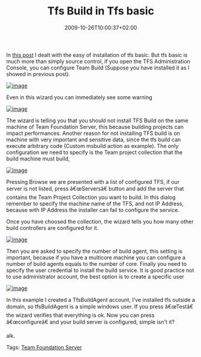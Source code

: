 ﻿---
title: "Tfs Build in Tfs basic"
description: ""
date: 2009-10-26T10:00:37+02:00
draft: false
tags: [Team Foundation Server]
categories: [Team Foundation Server]
---
In [this post](http://www.codewrecks.com/blog/index.php/2009/10/24/installing-tfs2010-beta2-first-try/) I dealt with the easy of installation of tfs basic. But tfs basic is much more than simply source control, if you open the TFS Administration Console, you can configure Team Build (Suppose you have installed it as I showed in previous post).

[![image](https://www.codewrecks.com/blog/wp-content/uploads/2009/10/image-thumb20.png "image")](https://www.codewrecks.com/blog/wp-content/uploads/2009/10/image20.png)

Even in this wizard you can immediately see some warning

[![image](https://www.codewrecks.com/blog/wp-content/uploads/2009/10/image-thumb21.png "image")](https://www.codewrecks.com/blog/wp-content/uploads/2009/10/image21.png)

The wizard is telling you that you should not install TFS Build on the same machine of Team Foundation Server, this because building projects can impact performances. Another reason for not installing TFS build is on machine with very important and sensitive data, since the tfs build can execute arbitrary code (Custom msbuild action as example). The only configuration we need to specify is the Team project collection that the build machine must build,

[![image](https://www.codewrecks.com/blog/wp-content/uploads/2009/10/image-thumb22.png "image")](https://www.codewrecks.com/blog/wp-content/uploads/2009/10/image22.png)

Pressing Browse we are presented with a list of configured TFS, if our server is not listed, press â€œServersâ€ button and add the server that contains the Team Project Collection you want to build. In this dialog remember to specify the machine name of the TFS, and not IP Address, because with IP Address the installer can fail to configure the service.

Once you have choosed the collection, the wizard tells you how many other build controllers are configured for it.

[![image](https://www.codewrecks.com/blog/wp-content/uploads/2009/10/image-thumb23.png "image")](https://www.codewrecks.com/blog/wp-content/uploads/2009/10/image23.png)

Then you are asked to specify the number of build agent, this setting is important, because if you have a multicore machine you can configure a number of build agents equals to the number of core. Finally you need to specify the user credential to install the build service. It is good practice not to use administrator account, the best option is to create a specific user

[![image](https://www.codewrecks.com/blog/wp-content/uploads/2009/10/image-thumb24.png "image")](https://www.codewrecks.com/blog/wp-content/uploads/2009/10/image24.png)

In this example I created a TfsBuildAgent account, I've installed tfs outside a domain, so tfsBuildAgent is a simple windows user. If you press â€œTestâ€ the wizard verifies that everything is ok. Now you can press â€œconfigureâ€ and your build server is configured, simple isn't it?

alk.

Tags: [Team Foundation Server](http://technorati.com/tag/Team%20Foundation%20Server)
